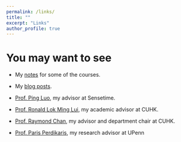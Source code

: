 ```yaml
---
permalink: /links/
title: ""
excerpt: "Links"
author_profile: true
---
```

# <i class="fa fa-fw fa-link "></i> You may want to see #
* My [notes](https://williamlwj.github.io/About/notes) for some of the courses.

* My [blog posts](https://williamlwj.github.io/About/posts).

* [Prof. Ping Luo](http://luoping.me/), my advisor at Sensetime.

* [Prof. Ronald Lok Ming Lui](https://www.math.cuhk.edu.hk/~lmlui/), my academic advisor at CUHK.

* [Prof. Raymond Chan](https://www.math.cuhk.edu.hk/~rchan/), my advisor and department chair at CUHK.

* [Prof. Paris Perdikaris](https://www.amcs.upenn.edu/people/paris-perdikaris), my research advisor at UPenn


